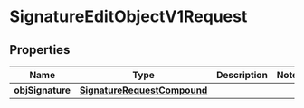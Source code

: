 
# SignatureEditObjectV1Request

## Properties
| Name | Type | Description | Notes |
| ------------ | ------------- | ------------- | ------------- |
| **objSignature** | [**SignatureRequestCompound**](SignatureRequestCompound.md) |  |  |



